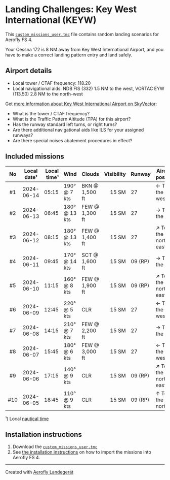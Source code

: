 # Landing Challenges: Key West International (KEYW)

This [`custom_missions_user.tmc`](./custom_missions_user.tmc) file contains random landing scenarios for Aerofly FS 4.

Your Cessna 172 is 8 NM away from Key West International Airport, and you have to make a correct landing pattern entry and land safely.

## Airport details

- Local tower / CTAF frequency: 118.20
- Local navigational aids: NDB FIS (332) 1.5 NM to the west, VORTAC EYW (113.50) 2.8 NM to the north-west

Get [more information about Key West International Airport on SkyVector](https://skyvector.com/airport/KEYW):

- What is the tower / CTAF frequency?
- What is the Traffic Pattern Altitude (TPA) for this airport?
- Has the runway standard left turns, or right turns?
- Are there additional navigational aids like ILS for your assigned runways?
- Are there special noises abatement procedures in effect?

## Included missions

| No  | Local date¹ | Local time¹ | Wind          | Clouds         | Visibility | Runway  | Aircraft position    |
| :-: | ----------- | ----------: | ------------- | -------------- | ---------: | ------- | -------------------- |
| #1  | 2024-06-14  |       05:15 | 190° @ 7 kts  | BKN @ 1,500 ft |      15 SM | 27      | ← To the west        |
| #2  | 2024-06-13  |       06:45 | 180° @ 13 kts | FEW @ 1,300 ft |      15 SM | 27      | → To the east        |
| #3  | 2024-06-12  |       08:15 | 180° @ 13 kts | FEW @ 1,400 ft |      15 SM | 27      | ↗ To the north-east |
| #4  | 2024-06-11  |       09:45 | 170° @ 14 kts | SCT @ 1,600 ft |      15 SM | 09 (RP) | → To the east        |
| #5  | 2024-06-10  |       11:15 | 160° @ 8 kts  | FEW @ 1,900 ft |      15 SM | 09 (RP) | ↗ To the north-east |
| #6  | 2024-06-09  |       12:45 | 220° @ 5 kts  | CLR            |      15 SM | 27      | ← To the west        |
| #7  | 2024-06-08  |       14:15 | 210° @ 7 kts  | FEW @ 2,200 ft |      15 SM | 27      | → To the east        |
| #8  | 2024-06-07  |       15:45 | 180° @ 6 kts  | FEW @ 3,000 ft |      15 SM | 27      | ← To the west        |
| #9  | 2024-06-06  |       17:15 | 140° @ 9 kts  | CLR            |      15 SM | 09 (RP) | ↗ To the north-east |
| #10 | 2024-06-05  |       18:45 | 110° @ 9 kts  | CLR            |      15 SM | 09 (RP) | ↑ To the north       |

¹) Local [nautical time](https://en.wikipedia.org/wiki/Nautical_time)

## Installation instructions

1. Download the [`custom_missions_user.tmc`](./custom_missions_user.tmc)
2. See [the installation instructions](https://fboes.github.io/aerofly-missions/docs/generic-installation.html) on how to import the missions into Aerofly FS 4.

---

Created with [Aerofly Landegerät](https://github.com/fboes/aerofly-patterns)
